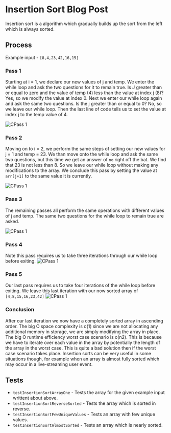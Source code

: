 # Insertion Sort Blog Post

Insertion sort is a algorithm which gradually builds up the sort from the left
which is always sorted. 

## Process

Example input - `[8,4,23,42,16,15]`

### Pass 1 

Starting at i = 1, we declare our new values of j and temp. We enter the while loop and ask the two questions for it to remain true.
Is J greater than or equal to zero and the value of temp (4) less than the value at index j (8)? Yes, so we modify the value
at index 0. Next we enter our while loop again and ask the same two questions. Is the j greater than or equal to 0? No, so we leave our while loop.
Then the last line of code tells us to set the value at index j to the temp value of 4.

![CPass 1](../lib/images/Pass1_CC26.png)

### Pass 2

Moving on to i = 2, we perform the same steps of setting our new values for j = 1 and temp = 23. 
We than move onto the while loop and ask the same two questions, but this time we get an answer of `no` right off the bat.
We find that 23 is not less than 8. So we leave our while loop without making any modifications to the array. We conclude this pass by setting
the value at `arr[j+1]` to the same value it is currently. 

![CPass 1](../lib/images/Pass2_CC26.png)

### Pass 3

The remaining passes all perform the same operations with different values of j and temp. The same two questions for the while loop
to remain true are asked. 

![CPass 1](../lib/images/Pass3_CC26.png)

### Pass 4

Note this pass requires us to take three iterations through our while loop before exiting.
![CPass 1](../lib/images/Pass4_CC26.png)


### Pass 5
Our last pass requires us to take four iterations of the while loop before exiting. We leave this last iteration with our now sorted array of 
`[4,8,15,16,23,42]`
![CPass 1](../lib/images/Pass5_CC26.png)


### Conclusion

After our last iteration we now have a completely sorted array in ascending order. The big O space complexity is o(1) since we are 
not allocating any additional memory in storage, we are simply modifying the array in place. The big O runtime efficiency worst case scenario is o(n2).
This is because we have to iterate over each value in the array by potentially the length of the array in the worst case. This is quite a bad solution then if
the worst case scenario takes place. Insertion sorts can be very useful in some situations though, for example when an array is almost fully sorted which may occur 
in a live-streaming user event. 


## Tests

- `testInsertionSortArrayOne` - Tests the array for the given example input writtent about above.
- `testInsertionSortReverseSorted` - Tests the array which is sorted in reverse.
- `testInsertionSortFewUniqueValues` - Tests an array with few unique values.
- `testInsertionSortAlmostSorted` - Tests an array which is nearly sorted.